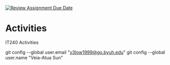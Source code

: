 [![Review Assignment Due Date](https://classroom.github.com/assets/deadline-readme-button-24ddc0f5d75046c5622901739e7c5dd533143b0c8e959d652212380cedb1ea36.svg)](https://classroom.github.com/a/2i-4NKdQ)
# Activities
IT240 Activities


git config --global user.email "v3low1999@go.byuh.edu"
git config --global user.name "Veia-Atua Sun"         